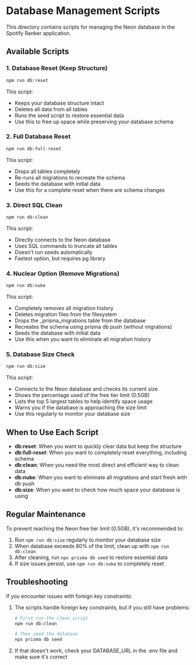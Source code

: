 # Database Management Scripts

This directory contains scripts for managing the Neon database in the Spotify Ranker application.

## Available Scripts

### 1. Database Reset (Keep Structure)

```bash
npm run db:reset
```

This script:
- Keeps your database structure intact
- Deletes all data from all tables
- Runs the seed script to restore essential data
- Use this to free up space while preserving your database schema

### 2. Full Database Reset

```bash
npm run db:full-reset
```

This script:
- Drops all tables completely
- Re-runs all migrations to recreate the schema
- Seeds the database with initial data
- Use this for a complete reset when there are schema changes

### 3. Direct SQL Clean

```bash
npm run db:clean
```

This script:
- Directly connects to the Neon database
- Uses SQL commands to truncate all tables
- Doesn't run seeds automatically
- Fastest option, but requires pg library

### 4. Nuclear Option (Remove Migrations)

```bash
npm run db:nuke
```

This script:
- Completely removes all migration history
- Deletes migration files from the filesystem
- Drops the _prisma_migrations table from the database
- Recreates the schema using prisma db push (without migrations)
- Seeds the database with initial data
- Use this when you want to eliminate all migration history

### 5. Database Size Check

```bash
npm run db:size
```

This script:
- Connects to the Neon database and checks its current size
- Shows the percentage used of the free tier limit (0.5GB)
- Lists the top 5 largest tables to help identify space usage
- Warns you if the database is approaching the size limit
- Use this regularly to monitor your database size

## When to Use Each Script

- **db:reset**: When you want to quickly clear data but keep the structure
- **db:full-reset**: When you want to completely reset everything, including schema
- **db:clean**: When you need the most direct and efficient way to clean data
- **db:nuke**: When you want to eliminate all migrations and start fresh with db push
- **db:size**: When you want to check how much space your database is using

## Regular Maintenance

To prevent reaching the Neon free tier limit (0.5GB), it's recommended to:

1. Run `npm run db:size` regularly to monitor your database size
2. When database exceeds 80% of the limit, clean up with `npm run db:clean` 
3. After cleaning, run `npx prisma db seed` to restore essential data
4. If size issues persist, use `npm run db:nuke` to completely reset

## Troubleshooting

If you encounter issues with foreign key constraints:

1. The scripts handle foreign key constraints, but if you still have problems:
   ```bash
   # First run the clean script
   npm run db:clean
   
   # Then seed the database
   npx prisma db seed
   ```

2. If that doesn't work, check your DATABASE_URL in the .env file and make sure it's correct 